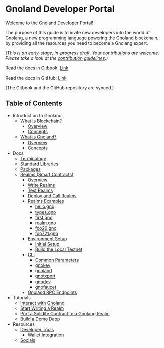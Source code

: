 # Gnoland Developer Portal

Welcome to the Gnoland Developer Portal!&#x20;

The purpose of this guide is to invite new developers into the world of Gnolang, a new programming language powering the Gnoland blockchain, by providing all the resources you need to become a Gnolang expert.

_(This is an early-stage, in-progress draft. Your contributions are welcome. Please take a look at the_ [_contribution guidelines_](https://github.com/onbloc/gnoland-tutorials/blob/main/CONTRIBUTION.md)_.)_

Read the docs in Gitbook: [Link](https://onbloc.gitbook.io/gnoland-developer-portal/)

Read the docs in GitHub: [Link](https://github.com/onbloc/gnoland-tutorials)

(The Gitbook and the GitHub repository are synced.)

## Table of Contents

* Introduction to Gnoland
  * [What is Blockchain?](introduction-to-gnoland/what-is-blockchain/)
    * [Overview](introduction-to-gnoland/what-is-blockchain/overview.md)
    * [Concepts](introduction-to-gnoland/what-is-blockchain/concepts.md)
  * [What is Gnoland?](introduction-to-gnoland/what-is-gnoland/)
    * [Overview](introduction-to-gnoland/what-is-gnoland/overview.md)
    * [Concepts](introduction-to-gnoland/what-is-gnoland/concepts.md)
* Docs
  * [Terminology](docs/terminology.md)
  * [Standard Libraries](docs/standard-libraries.md)
  * [Packages](docs/packages.md)
  * [Realms (Smart Contracts)](docs/building-a-realm/)
    * [Overview](docs/building-a-realm/overview.md)
    * [Write Realms](docs/building-a-realm/writing-realms.md)
    * [Test Realms](docs/building-a-realm/testing-realms.md)
    * [Deploy and Call Realms](docs/building-a-realm/deploy-and-call-realms.md)
    * [Realms Examples](docs/building-a-realm/realm-examples/)
      * [hello.gno](docs/building-a-realm/realm-examples/hello.gno.md)
      * [types.gno](docs/building-a-realm/realm-examples/types.gno.md)
      * [first.gno](docs/building-a-realm/realm-examples/first.gno.md)
      * [realm.gno](docs/building-a-realm/realm-examples/realm.gno.md)
      * [foo20.gno](docs/building-a-realm/realm-examples/foo.gno.md)
      * [foo721.gno](docs/building-a-realm/realm-examples/foo721.gno.md)
    * [Environment Setup](docs/environment-setup/)
      * [Initial Setup](docs/environment-setup/initial-setup.md)
      * [Build the Local Testnet](docs/environment-setup/build-the-local-testnet.md)
    * [CLI](docs/cli/)
      * [Common Parameters](docs/cli/common-parameters.md)
      * [gnokey](docs/cli/gnokey.md)
      * [gnoland](docs/cli/gnoland.md)
      * [gnotxport](docs/cli/gnotxport.md)
      * [gnodev](docs/cli/gnodev.md)
      * [gnofaucet](docs/cli/gnofaucet.md)
    * [Gnoland RPC Endpoints](docs/gnoland-rpc-endpoints.md)
* Tutorials
  * [Interact with Gnoland](tutorials/interact-with-gnoland.md)
  * [Start Writing a Realm](tutorials/start-writing-a-realm.md)
  * [Port a Solidity Contract to a Gnolang Realm](tutorials/port-a-solidity-contract-to-a-gnolang-realm.md)
  * [Build a Demo Dapp](tutorials/a-sample-dapp.md)
* Resources
  * [Developer Tools](resources/developer-tools/)
    * [Wallet Integration](resources/developer-tools/wallet-integration.md)
  * [Socials](resources/socials.md)
